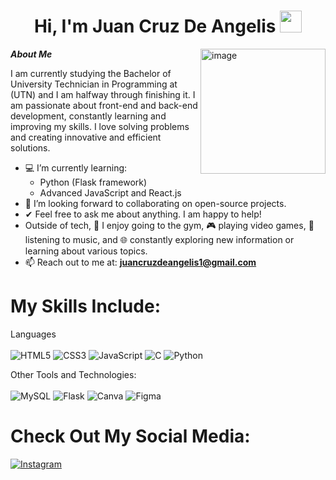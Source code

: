 <h1 align="center">Hi, I'm Juan Cruz De Angelis <img src="https://media.giphy.com/media/hvRJCLFzcasrR4ia7z/giphy.gif" width="35"></h1>

<img align="right" width=200px alt="image" src="https://media3.giphy.com/media/v1.Y2lkPTc5MGI3NjExZmh4aWw2amw0c3c3cHNra2x2azloNDQ1bXpiYjc5Nzl3MjZwdTE3dyZlcD12MV9pbnRlcm5hbF9naWZfYnlfaWQmY3Q9Zw/VTtANKl0beDFQRLDTh/giphy.webp" />

***About Me***

I am currently studying the Bachelor of University Technician in Programming at (UTN) and I am halfway through finishing it.
I am passionate about front-end and back-end development, constantly learning and improving my skills.
I love solving problems and creating innovative and efficient solutions.  

- 💻 I’m currently learning:
  - Python (Flask framework)
  - Advanced JavaScript and React.js
- 👯 I’m looking forward to collaborating on open-source projects. 
- ✔ Feel free to ask me about anything. I am happy to help!
- Outside of tech, 💪 I enjoy going to the gym, 🎮 playing video games, 🎵 listening to music, and 🌐 constantly exploring new information or learning about various topics.  
- 📫 Reach out to me at: **juancruzdeangelis1@gmail.com**



# My Skills Include:
Languages <br><br>
![HTML5](https://img.shields.io/badge/html5-%23E34F26.svg?style=for-the-badge&logo=html5&logoColor=white) 
![CSS3](https://img.shields.io/badge/css3-%231572B6.svg?style=for-the-badge&logo=css3&logoColor=white) 
![JavaScript](https://img.shields.io/badge/javascript-%23323330.svg?style=for-the-badge&logo=javascript&logoColor=%23F7DF1E) 
![C](https://img.shields.io/badge/c-%2300599C.svg?style=for-the-badge&logo=c&logoColor=white) 
![Python](https://img.shields.io/badge/python-%2314354C.svg?style=for-the-badge&logo=python&logoColor=white) 


Other Tools and Technologies: <br><br>
![MySQL](https://img.shields.io/badge/mysql-%2300f.svg?style=for-the-badge&logo=mysql&logoColor=white)
![Flask](https://img.shields.io/badge/flask-%23000000.svg?style=for-the-badge&logo=flask&logoColor=white)
![Canva](https://img.shields.io/badge/canva-%2300C4CC.svg?style=for-the-badge&logo=canva&logoColor=white) 
![Figma](https://img.shields.io/badge/figma-%23F24E1E.svg?style=for-the-badge&logo=figma&logoColor=white)


# Check Out My Social Media:
<a href="https://www.instagram.com/juancruz.04/?hl=es" target="_blank">
  <img src="https://img.shields.io/badge/instagram-%23E4405F.svg?style=for-the-badge&logo=instagram&logoColor=white" alt="Instagram">
</a>

